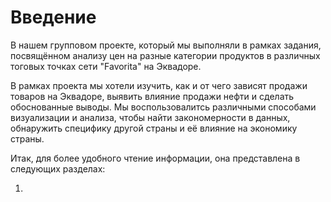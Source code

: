 # Введение
В нашем групповом проекте, который мы выполняли в рамках задания, посвящённом анализу цен на разные категории продуктов в различных тоговых точках сети "Favorita" на Эквадоре.

В рамках проекта мы хотели изучить, как и от чего зависят продажи товаров на Эквадоре, выявить влияние продажи нефти и сделать обоснованные выводы.
Мы воспользовалитсь различными способами визуализации и анализа, чтобы найти закономерности в данных, обнаружить специфику другой страны и её влияние на экономику страны.

Итак, для более удобного чтение информации, она представлена в следующих разделах:

1. 
